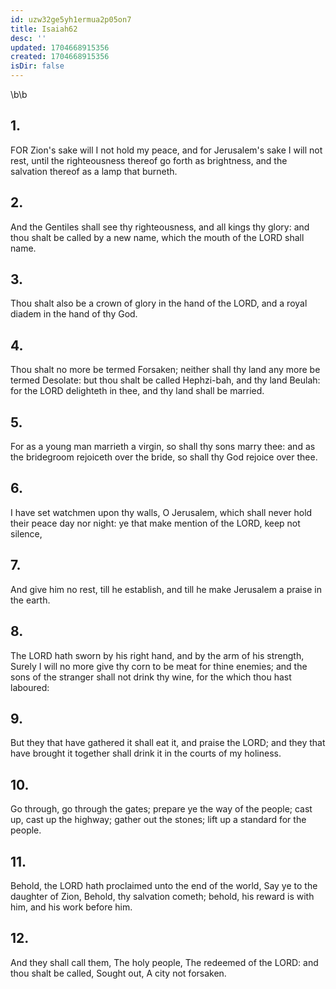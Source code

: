 ```yaml
---
id: uzw32ge5yh1ermua2p05on7
title: Isaiah62
desc: ''
updated: 1704668915356
created: 1704668915356
isDir: false
---
```

\b\b
## 1.
FOR Zion's sake will I not hold my peace, and for Jerusalem's sake I will not rest, until the righteousness thereof go forth as brightness, and the salvation thereof as a lamp that burneth.
## 2.
And the Gentiles shall see thy righteousness, and all kings thy glory: and thou shalt be called by a new name, which the mouth of the LORD shall name.
## 3.
Thou shalt also be a crown of glory in the hand of the LORD, and a royal diadem in the hand of thy God.
## 4.
Thou shalt no more be termed Forsaken; neither shall thy land any more be termed Desolate: but thou shalt be called Hephzi-bah, and thy land Beulah: for the LORD delighteth in thee, and thy land shall be married.
## 5.
For as a young man marrieth a virgin, so shall thy sons marry thee: and as the bridegroom rejoiceth over the bride, so shall thy God rejoice over thee.
## 6.
I have set watchmen upon thy walls, O Jerusalem, which shall never hold their peace day nor night: ye that make mention of the LORD, keep not silence,
## 7.
And give him no rest, till he establish, and till he make Jerusalem a praise in the earth.
## 8.
The LORD hath sworn by his right hand, and by the arm of his strength, Surely I will no more give thy corn to be meat for thine enemies; and the sons of the stranger shall not drink thy wine, for the which thou hast laboured:
## 9.
But they that have gathered it shall eat it, and praise the LORD; and they that have brought it together shall drink it in the courts of my holiness.
## 10.
Go through, go through the gates; prepare ye the way of the people; cast up, cast up the highway; gather out the stones; lift up a standard for the people.
## 11.
Behold, the LORD hath proclaimed unto the end of the world, Say ye to the daughter of Zion, Behold, thy salvation cometh; behold, his reward is with him, and his work before him.
## 12.
And they shall call them, The holy people, The redeemed of the LORD: and thou shalt be called, Sought out, A city not forsaken.

